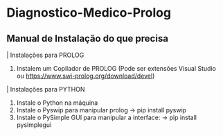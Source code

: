 # Diagnostico-Medico-Prolog

## Manual de Instalação do que precisa 

| Instalações para PROLOG

1. Instalem um Copilador de PROLOG
(Pode ser extensões Visual Studio ou https://www.swi-prolog.org/download/devel)

| Instalações para PYTHON
1. Instale o Python na máquina
2. Instale o Pyswip para manipular prolog 
-> pip install pyswip
3. Instale o PySimple GUI para manipular a interface:
-> pip install pysimplegui